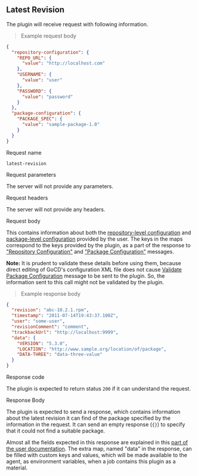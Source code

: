 ## Latest Revision

The plugin will receive request with following information.

> Example request body

```json
{
  "repository-configuration": {
    "REPO_URL": {
      "value": "http://localhost.com"
    },
    "USERNAME": {
      "value": "user"
    },
    "PASSWORD": {
      "value": "password"
    }
  },
  "package-configuration": {
    "PACKAGE_SPEC": {
      "value": "sample-package-1.0"
    }
  }
}
```
 
<p class='request-name-heading'>Request name</p>

`latest-revision`

<p class='request-body-heading'>Request parameters</p>

The server will not provide any parameters.

<p class='request-body-heading'>Request headers</p>

The server will not provide any headers.

<p class='request-body-heading'>Request body</p>

This contains information about both the [repository-level configuration](#the-repository-configuration-response-object) and [package-level configuration](#the-package-configuration-response-object) provided by the user. The keys in the maps correspond to the keys provided by the plugin, as a part of the response to ["Repository Configuration"](#repository-configuration) and ["Package Configuration"](#package-configuration) messages.

<aside class="notice">
  <strong>Note:</strong> It is prudent to validate these details before using them, because direct editing of GoCD's configuration XML file does not cause <a href="#validate-package-configuration">Validate Package Configuration</a> message to be sent to the plugin. So, the information sent to this call might not be validated by the plugin.
</aside>

> Example response body

```json
{
  "revision": "abc-10.2.1.rpm",
  "timestamp": "2011-07-14T19:43:37.100Z",
  "user": "some-user",
  "revisionComment": "comment",
  "trackbackUrl": "http://localhost:9999",
  "data": {
    "VERSION": "5.3.0",
    "LOCATION": "http://www.sample.org/location/of/package",
    "DATA-THREE": "data-three-value"
  }
}
```

<p class='response-code-heading'>Response code</p>

The plugin is expected to return status `200` if it can understand the request.

<p class='response-body-heading'>Response Body</p>

The plugin is expected to send a response, which contains information about the latest revision it can find of the package specified by the information in the request. It can send an empty response (`{}`) to specify that it could not find a suitable package.

Almost all the fields expected in this response are explained in this [part of the user documentation](https://docs.gocd.org/current/extension_points/package_repository_extension.html#package-information-display). The extra map, named "data" in the response, can be filled with custom keys and values, which will be made available to the agent, as environment variables, when a job contains this plugin as a material.
